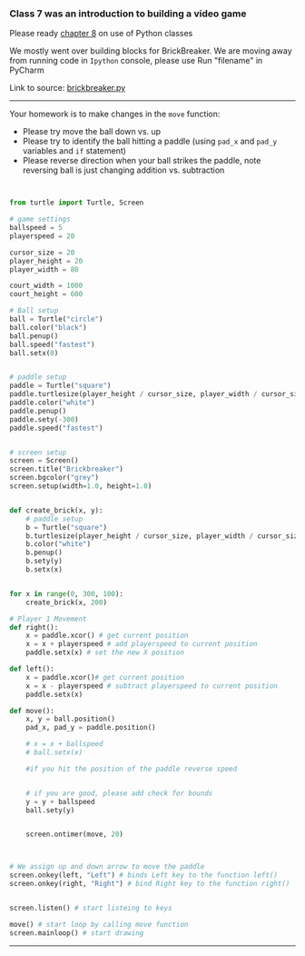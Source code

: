 
### Class 7 was an introduction to building a video game

Please ready  [chapter 8](PFK_Classes.pdf) on use of Python classes


We mostly went over building blocks for BrickBreaker. 
We are moving away from running code in ```Ipython``` console, please use Run "filename" in PyCharm

Link to source: [brickbreaker.py](brickbreaker.py)

--- 

Your homework is to make changes in the ```move``` function:

- Please try move the ball down vs. up
- Please try to identify the ball hitting a paddle (using ```pad_x``` and ```pad_y``` variables and ```if``` statement)
- Please reverse direction when your ball strikes the paddle, note reversing ball is just changing addition vs. subtraction

```python


from turtle import Turtle, Screen

# game settings
ballspeed = 5
playerspeed = 20

cursor_size = 20
player_height = 20
player_width = 80

court_width = 1000
court_height = 600

# Ball setup
ball = Turtle("circle")
ball.color("black")
ball.penup()
ball.speed("fastest")
ball.setx(0)


# paddle setup
paddle = Turtle("square")
paddle.turtlesize(player_height / cursor_size, player_width / cursor_size)
paddle.color("white")
paddle.penup()
paddle.sety(-300)
paddle.speed("fastest")


# screen setup
screen = Screen()
screen.title("Brickbreaker")
screen.bgcolor("grey")
screen.setup(width=1.0, height=1.0)


def create_brick(x, y):
    # paddle setup
    b = Turtle("square")
    b.turtlesize(player_height / cursor_size, player_width / cursor_size)
    b.color("white")
    b.penup()
    b.sety(y)
    b.setx(x)


for x in range(0, 300, 100):
    create_brick(x, 200)

# Player 1 Movement
def right():
    x = paddle.xcor() # get current position
    x = x + playerspeed # add playerspeed to current position
    paddle.setx(x) # set the new X position

def left():
    x = paddle.xcor()# get current position
    x = x - playerspeed # subtract playerspeed to current position
    paddle.setx(x)

def move():
    x, y = ball.position()
    pad_x, pad_y = paddle.position()

    # x = x + ballspeed
    # ball.setx(x)

    #if you hit the position of the paddle reverse speed


    # if you are good, please add check for bounds
    y = y + ballspeed
    ball.sety(y)


    screen.ontimer(move, 20)



# We assign up and down arrow to move the paddle
screen.onkey(left, "Left") # binds Left key to the function left()
screen.onkey(right, "Right") # bind Right key to the function right()


screen.listen() # start listeing to keys

move() # start loop by calling move function
screen.mainloop() # start drawing
```

---



